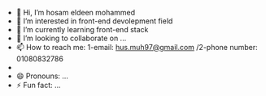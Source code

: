 - 👋 Hi, I’m hosam eldeen mohammed
- 👀 I’m interested in front-end devolepment field
- 🌱 I’m currently learning  front-end stack
- 💞️ I’m looking to collaborate on ...
- 📫 How to reach me:   1-email: hus.muh97@gmail.com  /2-phone number: 01080832786
-       
- 😄 Pronouns: ...
- ⚡ Fun fact: ...

<!---
husmuh97/husmuh97 is a ✨ special ✨ repository because its `README.md` (this file) appears on your GitHub profile.
You can click the Preview link to take a look at your changes.
--->
